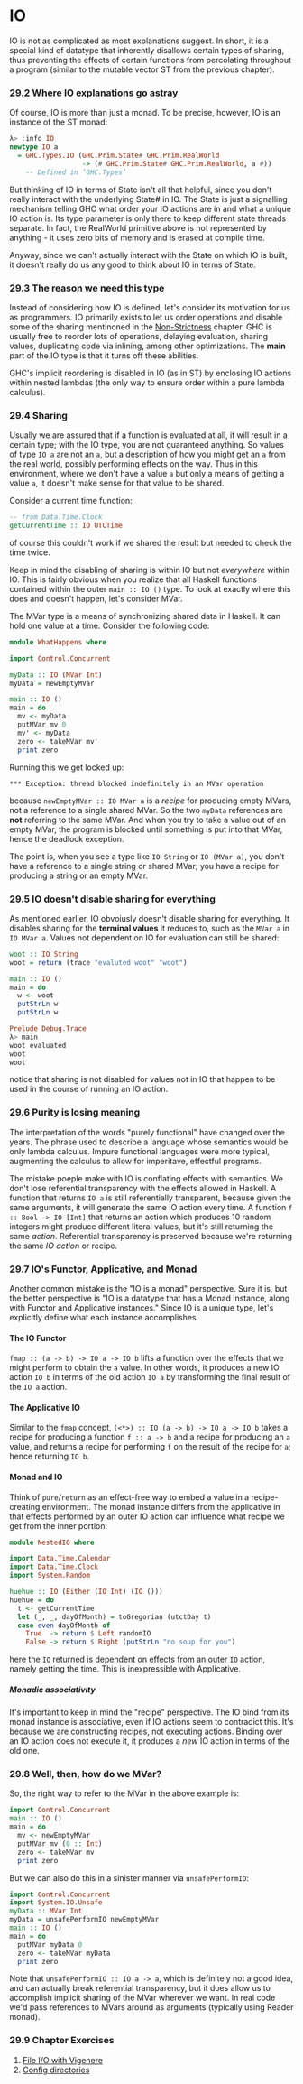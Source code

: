 # IO
IO is not as complicated as most explanations suggest. In short, it is a special kind
of datatype that inherently disallows certain types of sharing, thus preventing the
effects of certain functions from percolating throughout a program (similar to the 
mutable vector ST from the previous chapter).

### 29.2 Where IO explanations go astray
Of course, IO is more than just a monad. To be precise, however, IO is an instance of
the ST monad:
```haskell
λ> :info IO
newtype IO a
  = GHC.Types.IO (GHC.Prim.State# GHC.Prim.RealWorld
                  -> (# GHC.Prim.State# GHC.Prim.RealWorld, a #))
  	-- Defined in ‘GHC.Types’
```
But thinking of IO in terms of State isn't all that helpful, since you don't
really interact with the underlying State# in IO. The State is just a signalling
mechanism telling GHC what order your IO actions are in and what a unique IO
action is. Its type parameter is only there to keep different state threads separate.
In fact, the RealWorld primitive above is not represented by anything - it uses
zero bits of memory and is erased at compile time.

Anyway, since we can't actually interact with the State on which IO is built,
it doesn't really do us any good to think about IO in terms of State.

### 29.3 The reason we need this type
Instead of considering how IO is defined, let's consider its motivation for us as
programmers. IO primarily exists to let us order operations and disable some of the
sharing mentinoned in the [Non-Strictness](../27_Non-strictness) chapter. GHC is
usually free to reorder lots of operations, delaying evaluation, sharing values,
duplicating code via inlining, among other optimizations. The **main** part of the
IO type is that it turns off these abilities.

GHC's implicit reordering is disabled in IO (as in ST) by enclosing IO actions
within nested lambdas (the only way to ensure order within a pure lambda calculus).

### 29.4 Sharing
Usually we are assured that if a function is evaluated at all, it will result in a certain type;
with the IO type, you are not guaranteed anything. So values of type `IO a` are not an `a`,
but a description of how you might get an `a` from the real world, possibly performing
effects on the way. Thus in this environment, where we don't have a value `a` but only
a means of getting a value `a`, it doesn't make sense for that value to be shared.

Consider a current time function:
```haskell
-- from Data.Time.Clock
getCurrentTime :: IO UTCTime
```
of course this couldn't work if we shared the result but needed to check the time twice.

Keep in mind the disabling of sharing is within IO but not *everywhere* within IO.
This is fairly obvious when you realize that all Haskell functions contained within the
outer `main :: IO ()` type. To look at exactly where this does and doesn't happen,
let's consider MVar.

The MVar type is a means of synchronizing shared data in Haskell. It can hold one value at a time.
Consider the following code:
```haskell
module WhatHappens where

import Control.Concurrent

myData :: IO (MVar Int)
myData = newEmptyMVar

main :: IO ()
main = do
  mv <- myData
  putMVar mv 0
  mv' <- myData
  zero <- takeMVar mv'
  print zero
```
Running this we get locked up:
```
*** Exception: thread blocked indefinitely in an MVar operation
```
because `newEmptyMVar :: IO MVar a` is a *recipe* for producing empty MVars,
not a reference to a single shared MVar. So the two `myData` references are **not**
referring to the same MVar. And when you try to take a value out of an empty MVar,
the program is blocked until something is put into that MVar, hence the deadlock exception.

The point is, when you see a type like `IO String` or `IO (MVar a)`, you don't have a reference
to a single string or shared MVar; you have a recipe for producing a string or an empty MVar.

### 29.5 IO doesn't disable sharing for everything
As mentioned earlier, IO obvoiusly doesn't disable sharing for everything.
It disables sharing for the **terminal values** it reduces to, such as the `MVar a` in `IO MVar a`.
Values not dependent on IO for evaluation can still be shared:
```haskell
woot :: IO String
woot = return (trace "evaluted woot" "woot")

main :: IO ()
main = do
  w <- woot
  putStrLn w
  putStrLn w

Prelude Debug.Trace
λ> main
woot evaluated
woot
woot
```
notice that sharing is not disabled for values not in IO that happen to be used in the course
of running an IO action.

### 29.6 Purity is losing meaning
The interpretation of the words "purely functional" have changed over the years.
The phrase used to describe a language whose semantics would be only lambda calculus.
Impure functional languages were more typical, augmenting the calculus to allow for imperitave,
effectful programs.

The mistake poeple make with IO is conflating effects with semantics. We don't lose referential
transparency with the effects allowed in Haskell. A function that returns `IO a` is still
referentially transparent, because given the same arguments, it will generate the same IO action
every time. A function `f :: Bool -> IO [Int]` that returns an action which produces
10 random integers might produce different literal values, but it's still returning the same *action*.
Referential transparency is preserved because we're returning the same *IO action* or recipe.

### 29.7 IO's Functor, Applicative, and Monad
Another common mistake is the "IO is a monad" perspective. Sure it is, but the better
perspective is "IO is a datatype that has a Monad instance, along with Functor and
Applicative instances." Since IO is a unique type, let's explicitly define what each instance
accomplishes.

#### The IO Functor
`fmap :: (a -> b) -> IO a -> IO b` lifts a function over the effects that we
might perform to obtain the `a` value. In other words, it produces a new IO action `IO b` in terms
of the old action `IO a` by transforming the final result of the `IO a` action.

#### The Applicative IO
Similar to the `fmap` concept, `(<*>) :: IO (a -> b) -> IO a -> IO b` takes a recipe for producing
a function `f :: a -> b` and a recipe for producing an `a` value, and returns a recipe for
performing `f` on the result of the recipe for `a`; hence returning `IO b`.

#### Monad and IO
Think of `pure`/`return` as an effect-free way to embed a value in a recipe-creating environment.
The monad instance differs from the applicative in that effects performed by an outer IO action
can influence what recipe we get from the inner portion:
```haskell
module NestedIO where

import Data.Time.Calendar
import Data.Time.Clock
import System.Random

huehue :: IO (Either (IO Int) (IO ()))
huehue = do
  t <- getCurrentTime
  let (_, _, dayOfMonth) = toGregorian (utctDay t)
  case even dayOfMonth of
    True  -> return $ Left randomIO
    False -> return $ Right (putStrLn "no soup for you")
```
here the `IO` returned is dependent on effects from an outer `IO` action, namely getting the time.
This is inexpressible with Applicative.

##### Monadic associativity
It's important to keep in mind the "recipe" perspective. The IO bind from its monad instance
is associative, even if IO actions seem to contradict this. It's because we are constructing
recipes, not executing actions. Binding over an IO action does not execute it, it produces a
*new* IO action in terms of the old one.

### 29.8 Well, then, how do we MVar?
So, the right way to refer to the MVar in the above example is:
```haskell
import Control.Concurrent
main :: IO ()
main = do
  mv <- newEmptyMVar
  putMVar mv (0 :: Int)
  zero <- takeMVar mv
  print zero
```
But we can also do this in a sinister manner via `unsafePerformIO`:
```haskell
import Control.Concurrent
import System.IO.Unsafe
myData :: MVar Int
myData = unsafePerformIO newEmptyMVar
main :: IO ()
main = do
  putMVar myData 0
  zero <- takeMVar myData
  print zero
```

Note that `unsafePerformIO :: IO a -> a`, which is definitely not a good idea, and can
actually break referential transparency, but it does allow us to accomplish implicit
sharing of the MVar wherever we want.  In real code we'd pass references to MVars around
as arguments (typically using Reader monad).

### 29.9 Chapter Exercises
1. [File I/O with Vigenere](./Vigenere/Main.hs)
2. [Config directories](./Config/Main.hs)
